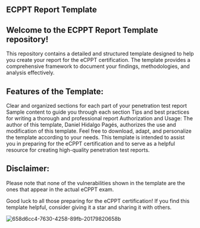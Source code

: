 ## ECPPT Report Template

## Welcome to the ECPPT Report Template repository!

This repository contains a detailed and structured template designed to help you create your report for the eCPPT certification. The template provides a comprehensive framework to document your findings, methodologies, and analysis effectively.

## Features of the Template:

Clear and organized sections for each part of your penetration test report
Sample content to guide you through each section
Tips and best practices for writing a thorough and professional report
Authorization and Usage:
The author of this template, Daniel Hidalgo Pagés, authorizes the use and modification of this template. Feel free to download, adapt, and personalize the template according to your needs. This template is intended to assist you in preparing for the eCPPT certification and to serve as a helpful resource for creating high-quality penetration test reports.

## Disclaimer:
Please note that none of the vulnerabilities shown in the template are the ones that appear in the actual eCPPT exam.

Good luck to all those preparing for the eCPPT certification! If you find this template helpful, consider giving it a star and sharing it with others.

![658d6cc4-7630-4258-89fb-20179820658b](https://github.com/danielhidalgo2/ECPPT_REPORT_TEMPLATE/assets/60622651/08e69711-0e08-43b9-b7e1-6dc84ce357e3)
